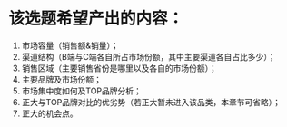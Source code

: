# 该选题希望产出的内容：

1. 市场容量（销售额&销量）；
2. 渠道结构（B端与C端各自所占市场份额，其中主要渠道各自占比多少）；
3. 销售区域（主要销售省份是哪里以及各自的市场份额）；
4. 主要品牌及市场份额；
5. 市场集中度如何及TOP品牌分析；
6. 正大与TOP品牌对比的优劣势（若正大暂未进入该品类，本章节可省略）；
7. 正大的机会点。

